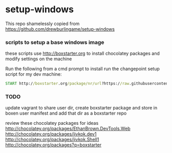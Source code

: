 setup-windows
=============
This repo shamelessly copied from https://github.com/drewburlingame/setup-windows

### scripts to setup a base windows image


these scripts use http://boxstarter.org to install chocolatey packages and modify settings on the machine

Run the following from a cmd prompt to install run the changepoint setup script for my dev machine:
```cmd
START http://boxstarter.org/package/nr/url?https://raw.githubusercontent.com/dachew/setup-windows/master/changepoint/setup
```

### TODO
update vagrant to share user dir, create boxstarter package and store in boxen user manifest and add that dir as a boxstarter repo


review these chocolatey packages for ideas
http://chocolatey.org/packages/EthanBrown.DevTools.Web
http://chocolatey.org/packages/jivkok.dev1
http://chocolatey.org/packages/jivkok.Shell1
http://chocolatey.org/packages?q=boxstarter
